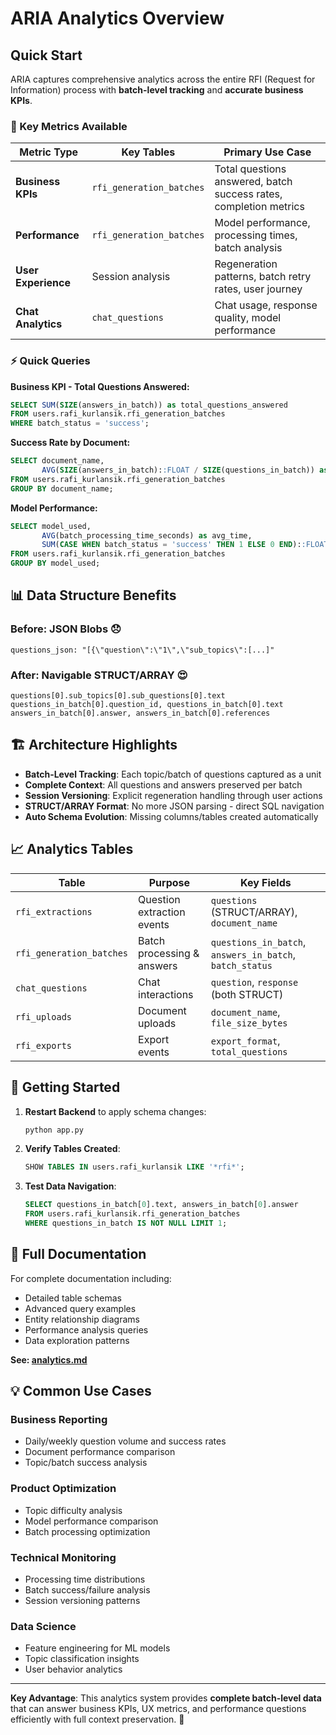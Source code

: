 # ARIA Analytics Overview

## Quick Start

ARIA captures comprehensive analytics across the entire RFI (Request for Information) process with **batch-level tracking** and **accurate business KPIs**.

### 🎯 Key Metrics Available

| Metric Type | Key Tables | Primary Use Case |
|-------------|------------|------------------|
| **Business KPIs** | `rfi_generation_batches` | Total questions answered, batch success rates, completion metrics |
| **Performance** | `rfi_generation_batches` | Model performance, processing times, batch analysis |  
| **User Experience** | Session analysis | Regeneration patterns, batch retry rates, user journey |
| **Chat Analytics** | `chat_questions` | Chat usage, response quality, model performance |

### ⚡ Quick Queries

**Business KPI - Total Questions Answered:**
```sql
SELECT SUM(SIZE(answers_in_batch)) as total_questions_answered
FROM users.rafi_kurlansik.rfi_generation_batches 
WHERE batch_status = 'success';
```

**Success Rate by Document:**
```sql
SELECT document_name, 
       AVG(SIZE(answers_in_batch)::FLOAT / SIZE(questions_in_batch)) as success_rate
FROM users.rafi_kurlansik.rfi_generation_batches
GROUP BY document_name;
```

**Model Performance:**
```sql
SELECT model_used,
       AVG(batch_processing_time_seconds) as avg_time,
       SUM(CASE WHEN batch_status = 'success' THEN 1 ELSE 0 END)::FLOAT / COUNT(*) as success_rate
FROM users.rafi_kurlansik.rfi_generation_batches
GROUP BY model_used;
```

## 📊 Data Structure Benefits

### Before: JSON Blobs 😞
```
questions_json: "[{\"question\":\"1\",\"sub_topics\":[...]"
```

### After: Navigable STRUCT/ARRAY 😍
```
questions[0].sub_topics[0].sub_questions[0].text
questions_in_batch[0].question_id, questions_in_batch[0].text
answers_in_batch[0].answer, answers_in_batch[0].references
```

## 🏗️ Architecture Highlights

- **Batch-Level Tracking**: Each topic/batch of questions captured as a unit
- **Complete Context**: All questions and answers preserved per batch
- **Session Versioning**: Explicit regeneration handling through user actions
- **STRUCT/ARRAY Format**: No more JSON parsing - direct SQL navigation
- **Auto Schema Evolution**: Missing columns/tables created automatically

## 📈 Analytics Tables

| Table | Purpose | Key Fields |
|-------|---------|------------|
| `rfi_extractions` | Question extraction events | `questions` (STRUCT/ARRAY), `document_name` |
| `rfi_generation_batches` | Batch processing & answers | `questions_in_batch`, `answers_in_batch`, `batch_status` |
| `chat_questions` | Chat interactions | `question`, `response` (both STRUCT) |
| `rfi_uploads` | Document uploads | `document_name`, `file_size_bytes` |
| `rfi_exports` | Export events | `export_format`, `total_questions` |

## 🚀 Getting Started

1. **Restart Backend** to apply schema changes:
   ```bash
   python app.py
   ```

2. **Verify Tables Created**:
   ```sql
   SHOW TABLES IN users.rafi_kurlansik LIKE '*rfi*';
   ```

3. **Test Data Navigation**:
   ```sql
   SELECT questions_in_batch[0].text, answers_in_batch[0].answer
   FROM users.rafi_kurlansik.rfi_generation_batches 
   WHERE questions_in_batch IS NOT NULL LIMIT 1;
   ```

## 📖 Full Documentation

For complete documentation including:
- Detailed table schemas
- Advanced query examples  
- Entity relationship diagrams
- Performance analysis queries
- Data exploration patterns

**See: [analytics.md](./analytics.md)**

## 💡 Common Use Cases

### Business Reporting
- Daily/weekly question volume and success rates
- Document performance comparison
- Topic/batch success analysis

### Product Optimization  
- Topic difficulty analysis
- Model performance comparison
- Batch processing optimization

### Technical Monitoring
- Processing time distributions
- Batch success/failure analysis
- Session versioning patterns

### Data Science
- Feature engineering for ML models
- Topic classification insights
- User behavior analytics

---

**Key Advantage**: This analytics system provides **complete batch-level data** that can answer business KPIs, UX metrics, and performance questions efficiently with full context preservation. 🎯